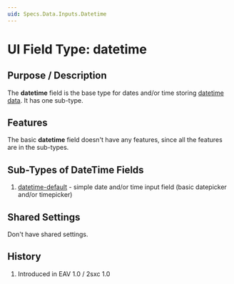 ```yaml
---
uid: Specs.Data.Inputs.Datetime
---
```

# UI Field Type: datetime

## Purpose / Description
The **datetime** field is the base type for dates and/or time storing [datetime data](xref:Specs.Data.Type.DateTime). It has one sub-type.

## Features 
The basic **datetime** field doesn't have any features, since all the features are in the sub-types. 

## Sub-Types of DateTime Fields

1. [datetime-default](xref:Specs.Data.Inputs.Datetime-Default) - simple date and/or time input field (basic datepicker and/or timepicker)

## Shared Settings
Don't have shared settings.

## History

1. Introduced in EAV 1.0 / 2sxc 1.0
